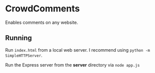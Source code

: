 # CrowdComments

Enables comments on any website.

## Running

Run `index.html` from a local web server. I recommend using `python -m SimpleHTTPServer`.  

Run the Express server from the **server** directory via `node app.js`
